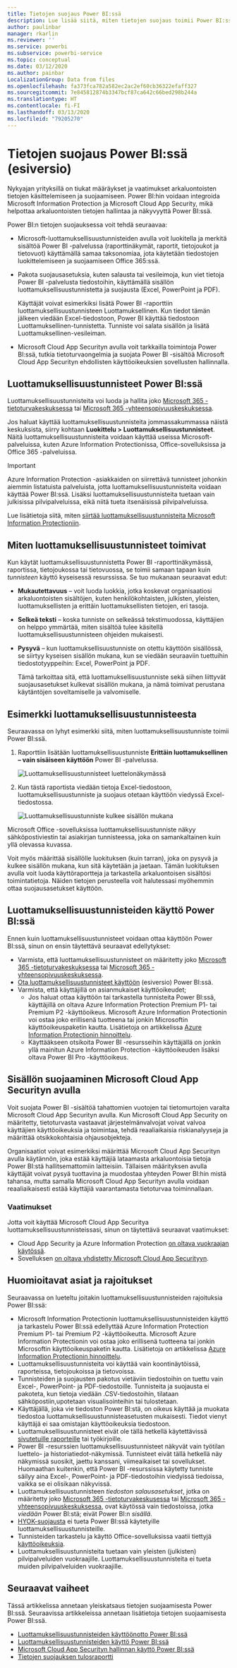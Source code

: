 ```yaml
---
title: Tietojen suojaus Power BI:ssä
description: Lue lisää siitä, miten tietojen suojaus toimii Power BI:ssä
author: paulinbar
manager: rkarlin
ms.reviewer: ''
ms.service: powerbi
ms.subservice: powerbi-service
ms.topic: conceptual
ms.date: 03/12/2020
ms.author: painbar
LocalizationGroup: Data from files
ms.openlocfilehash: fa373fca782a582ec2ac2ef60cb36322efaff327
ms.sourcegitcommit: 7e845812874b3347bcf87ca642c66bed298b244a
ms.translationtype: HT
ms.contentlocale: fi-FI
ms.lasthandoff: 03/13/2020
ms.locfileid: "79205270"
---
```

# <a name="data-protection-in-power-bi-preview"></a>Tietojen suojaus Power BI:ssä (esiversio)

Nykyajan yrityksillä on tiukat määräykset ja vaatimukset arkaluontoisten tietojen käsittelemiseen ja suojaamiseen. Power BI:hin voidaan integroida Microsoft Information Protection ja Microsoft Cloud App Security, mikä helpottaa arkaluontoisten tietojen hallintaa ja näkyvyyttä Power BI:ssä. 

Power BI:n tietojen suojauksessa voit tehdä seuraavaa:

* Microsoft-luottamuksellisuustunnisteiden avulla voit luokitella ja merkitä sisältöä Power BI -palvelussa (raporttinäkymät, raportit, tietojoukot ja tietovuot) käyttämällä samaa taksonomiaa, jota käytetään tiedostojen luokittelemiseen ja suojaamiseen Office 365:ssä. 

* Pakota suojausasetuksia, kuten salausta tai vesileimoja, kun viet tietoja Power BI -palvelusta tiedostoihin, käyttämällä sisällön luottamuksellisuustunnistetta ja suojausta (Excel, PowerPoint ja PDF). 

  Käyttäjät voivat esimerkiksi lisätä Power BI -raporttiin luottamuksellisuustunnisteen Luottamuksellinen. Kun tiedot tämän jälkeen viedään Excel-tiedostoon, Power BI käyttää tiedostoon Luottamuksellinen-tunnistetta. Tunniste voi salata sisällön ja lisätä Luottamuksellinen-vesileiman.

* Microsoft Cloud App Securityn avulla voit tarkkailla toimintoja Power BI:ssä, tutkia tietoturvaongelmia ja suojata Power BI -sisältöä Microsoft Cloud App Securityn ehdollisten käyttöoikeuksien sovellusten hallinnalla. 

## <a name="sensitivity-labels-in-power-bi"></a>Luottamuksellisuustunnisteet Power BI:ssä

Luottamuksellisuustunnisteita voi luoda ja hallita joko [Microsoft 365 -tietoturvakeskuksessa](https://security.microsoft.com/) tai [Microsoft 365 -yhteensopivuuskeskuksessa](https://compliance.microsoft.com/).

Jos haluat käyttää luottamuksellisuustunnisteita jommassakummassa näistä keskuksista, siirry kohtaan **Luokittelu > Luottamuksellisuustunnisteet**. Näitä luottamuksellisuustunnisteita voidaan käyttää useissa Microsoft-palveluissa, kuten Azure Information Protectionissa, Office-sovelluksissa ja Office 365 -palveluissa.

> [!IMPORTANT]
> Azure Information Protection -asiakkaiden on siirrettävä tunnisteet johonkin aiemmin listatuista palveluista, jotta luottamuksellisuustunnisteita voidaan käyttää Power BI:ssä. Lisäksi luottamuksellisuustunnisteita tuetaan vain julkisissa pilvipalveluissa, eikä niitä tueta itsenäisissä pilvipalveluissa.
>
> Lue lisätietoja siitä, miten [siirtää luottamuksellisuustunnisteita Microsoft Information Protectioniin](https://docs.microsoft.com/azure/information-protection/configure-policy-migrate-labels).

## <a name="how-sensitivity-labels-work"></a>Miten luottamuksellisuustunnisteet toimivat

Kun käytät luottamuksellisuustunnistetta Power BI -raporttinäkymässä, raportissa, tietojoukossa tai tietovuossa, se toimii samaan tapaan kuin *tunnisteen* käyttö kyseisessä resurssissa. Se tuo mukanaan seuraavat edut:
* **Mukautettavuus** – voit luoda luokkia, jotka koskevat organisaatiosi arkaluontoisten sisältöjen, kuten henkilökohtaisten, julkisten, yleisten, luottamuksellisten ja erittäin luottamuksellisten tietojen, eri tasoja.
* **Selkeä teksti** – koska tunniste on selkeässä tekstimuodossa, käyttäjien on helppo ymmärtää, miten sisältöä tulee käsitellä luottamuksellisuustunnisteen ohjeiden mukaisesti.
* **Pysyvä** – kun luottamuksellisuustunniste on otettu käyttöön sisällössä, se siirtyy kyseisen sisällön mukana, kun se viedään seuraaviin tuettuihin tiedostotyyppeihin: Excel, PowerPoint ja PDF. 

  Tämä tarkoittaa sitä, että luottamuksellisuustunniste sekä siihen liittyvät suojausasetukset kulkevat sisällön mukana, ja nämä toimivat perustana käytäntöjen soveltamiselle ja valvomiselle. 

## <a name="sensitivity-label-example"></a>Esimerkki luottamuksellisuustunnisteesta 

Seuraavassa on lyhyt esimerkki siitä, miten luottamuksellisuustunniste toimii Power BI:ssä.

1. Raporttiin lisätään luottamuksellisuustunniste **Erittäin luottamuksellinen – vain sisäiseen käyttöön** Power BI -palvelussa.

   ![Luottamuksellisuustunnisteet luettelonäkymässä](media/service-security-data-protection-overview/sensitivity-labels-overview-01.png)

2. Kun tästä raportista viedään tietoja Excel-tiedostoon, luottamuksellisuustunniste ja suojaus otetaan käyttöön viedyssä Excel-tiedostossa.

   ![Luottamuksellisuustunniste kulkee sisällön mukana](media/service-security-data-protection-overview/sensitivity-labels-overview-02.png)

Microsoft Office -sovelluksissa luottamuksellisuustunniste näkyy sähköpostiviestin tai asiakirjan tunnisteessa, joka on samankaltainen kuin yllä olevassa kuvassa.

Voit myös määrittää sisällölle luokituksen (kuin tarran), joka on pysyvä ja kulkee sisällön mukana, kun sitä käytetään ja jaetaan. Tämän luokituksen avulla voit luoda käyttöraportteja ja tarkastella arkaluontoisen sisältösi toimintatietoja. Näiden tietojen perusteella voit halutessasi myöhemmin ottaa suojausasetukset käyttöön.


## <a name="using-sensitivity-labels-in-power-bi"></a>Luottamuksellisuustunnisteiden käyttö Power BI:ssä

Ennen kuin luottamuksellisuustunnisteet voidaan ottaa käyttöön Power BI:ssä, sinun on ensin täytettävä seuraavat edellytykset: 

* Varmista, että luottamuksellisuustunnisteet on määritetty joko [Microsoft 365 -tietoturvakeskuksessa](https://security.microsoft.com/) tai [Microsoft 365 -yhteensopivuuskeskuksessa](https://compliance.microsoft.com/). 
* [Ota luottamuksellisuustunnisteet käyttöön](service-security-enable-data-sensitivity-labels.md) (esiversio) Power BI:ssä.
* Varmista, että käyttäjillä on asianmukaiset käyttöoikeudet;
  * Jos haluat ottaa käyttöön tai tarkastella tunnisteita Power BI:ssä, käyttäjillä on oltava Azure Information Protection Premium P1- tai Premium P2 -käyttöoikeus. Microsoft Azure Information Protectionin voi ostaa joko erillisenä tuotteena tai jonkin Microsoftin käyttöoikeuspaketin kautta. Lisätietoja on artikkelissa [Azure Information Protectionin hinnoittelu](https://azure.microsoft.com/pricing/details/information-protection/).
  * Käyttääkseen otsikoita Power BI -resursseihin käyttäjällä on jonkin yllä mainitun Azure Information Protection -käyttöoikeuden lisäksi oltava Power BI Pro -käyttöoikeus. 

## <a name="protect-content-using-microsoft-cloud-app-security"></a>Sisällön suojaaminen Microsoft Cloud App Securityn avulla

Voit suojata Power BI -sisältöä tahattomien vuotojen tai tietomurtojen varalta Microsoft Cloud App Securityn avulla. Kun Microsoft Cloud App Security on määritetty, tietoturvasta vastaavat järjestelmänvalvojat voivat valvoa käyttäjien käyttöoikeuksia ja toimintaa, tehdä reaaliaikaisia riskianalyyseja ja määrittää otsikkokohtaisia ohjausobjekteja.

Organisaatiot voivat esimerkiksi määrittää Microsoft Cloud App Securityn avulla käytännön, joka estää käyttäjiä lataamasta arkaluontoisia tietoja Power BI:stä hallitsemattomiin laitteisiin. Tällaisen määrityksen avulla käyttäjät voivat pysyä tuottavina ja muodostaa yhteyden Power BI:hin mistä tahansa, mutta samalla Microsoft Cloud App Securityn avulla voidaan reaaliaikaisesti estää käyttäjiä vaarantamasta tietoturvaa toiminnallaan. 

### <a name="requirements"></a>Vaatimukset

Jotta voit käyttää Microsoft Cloud App Securitya luottamuksellisuustunnisteissasi, sinun on täytettävä seuraavat vaatimukset: 

* Cloud App Security ja Azure Information Protection [on oltava vuokraajan käytössä](https://docs.microsoft.com/cloud-app-security/azip-integration).
* Sovelluksen [on oltava yhdistetty Microsoft Cloud App Securityyn](https://docs.microsoft.com/cloud-app-security/enable-instant-visibility-protection-and-governance-actions-for-your-apps).

## <a name="considerations-and-limitations"></a>Huomioitavat asiat ja rajoitukset

Seuraavassa on lueteltu joitakin luottamuksellisuustunnisteiden rajoituksia Power BI:ssä:

* Microsoft Information Protectionin luottamuksellisuustunnisteiden käyttö ja tarkastelu Power BI:ssä edellyttää Azure Information Protection Premium P1- tai Premium P2 -käyttöoikeutta. Microsoft Azure Information Protectionin voi ostaa joko erillisenä tuotteena tai jonkin Microsoftin käyttöoikeuspaketin kautta. Lisätietoja on artikkelissa [Azure Information Protectionin hinnoittelu](https://azure.microsoft.com/pricing/details/information-protection/).
* Luottamuksellisuustunnisteita voi käyttää vain koontinäytöissä, raporteissa, tietojoukoissa ja tietovoissa.
* Tunnisteiden ja suojausten pakotus vietäviin tiedostoihin on tuettu vain Excel-, PowerPoint- ja PDF-tiedostoille. Tunnisteita ja suojausta ei pakoteta, kun tietoja viedään .CSV-tiedostoihin, tilataan sähköpostiin,upotetaan visualisointeihin tai tulostetaan.
* Käyttäjällä, joka vie tiedoston Power BI:stä, on oikeus käyttää ja muokata tiedostoa luottamuksellisuustunnisteasetusten mukaisesti. Tiedot vienyt käyttäjä ei saa omistajan käyttöoikeuksia tiedostoon. 
* Luottamuksellisuustunnisteet eivät ole tällä hetkellä käytettävissä [sivutetuille raporteille]( https://docs.microsoft.com/power-bi/paginated-reports-report-builder-power-bi) tai työkirjoille.
* Power BI -resurssien luottamuksellisuustunnisteet näkyvät vain työtilan luettelo- ja historiatiedot-näkymissä. Tunnisteet eivät tällä hetkellä näy näkymissä suosikit, jaettu kanssani, viimeaikaiset tai sovellukset. Huomaathan kuitenkin, että Power BI -resurssissa käytetty tunniste säilyy aina Excel-, PowerPoint- ja PDF-tiedostoihin viedyissä tiedoissa, vaikka se ei olisikaan näkyvissä.
* Luottamuksellisuustunnisteen *tiedoston salausasetukset*, jotka on määritetty joko [Microsoft 365 -tietoturvakeskusessa](https://security.microsoft.com/) tai [Microsoft 365 -yhteensopivuuskeskuksessa](https://compliance.microsoft.com/), ovat käytössä vain tiedostoissa, jotka *viedään* Power BI:stä; eivät Power BI:n *sisällä*.
* [HYOK-suojausta](https://docs.microsoft.com/azure/information-protection/configure-adrms-restrictions) ei tueta Power BI:ssä käytetyille luottamuksellisuustunnisteille.
* Tunnisteiden tarkastelu ja käyttö Office-sovelluksissa vaatii tiettyjä [käyttöoikeuksia](https://docs.microsoft.com/microsoft-365/compliance/sensitivity-labels-office-apps#subscription-and-licensing-requirements-for-sensitivity-labels).
* Luottamuksellisuustunnisteita tuetaan vain yleisten (julkisten) pilvipalveluiden vuokraajille. Luottamuksellisuustunnisteita ei tueta muiden pilvipalveluiden vuokraajille.

## <a name="next-steps"></a>Seuraavat vaiheet

Tässä artikkelissa annetaan yleiskatsaus tietojen suojaamisesta Power BI:ssä. Seuraavissa artikkeleissa annetaan lisätietoja tietojen suojaamisesta Power BI:ssä. 

* [Luottamuksellisuustunnisteiden käyttöönotto Power BI:ssä](service-security-enable-data-sensitivity-labels.md)
* [Luottamuksellisuustunnisteiden käyttö Power BI:ssä](../designer/service-security-apply-data-sensitivity-labels.md)
* [Microsoft Cloud App Securityn hallinnan käyttö Power BI:ssä](service-security-using-microsoft-cloud-app-security-controls.md)
* [Tietojen suojauksen tulosraportti](service-security-data-protection-metrics-report.md)